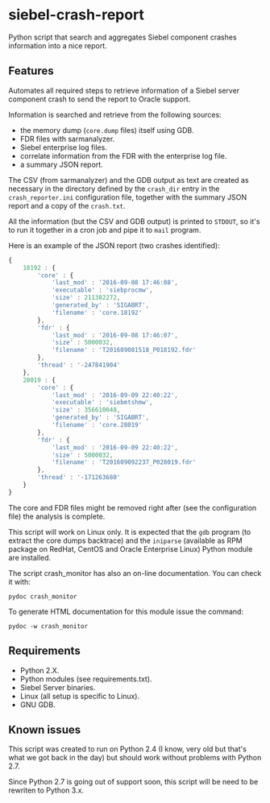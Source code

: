# siebel-crash-report
Python script that search and aggregates Siebel component crashes information
into a nice report.

## Features

Automates all required steps to retrieve information of a Siebel server
component crash to send the report to Oracle support.

Information is searched and retrieve from the following sources:

- the memory dump (`core.dump` files) itself using GDB.
- FDR files with sarmanalyzer.
- Siebel enterprise log files.
- correlate information from the FDR with the enterprise log file.
- a summary JSON report.

The CSV (from sarmanalyzer) and the GDB output as text are created as necessary
in the directory defined by the `crash_dir` entry in the `crash_reporter.ini`
configuration file, together with the summary JSON report and a copy of the
`crash.txt`.

All the information (but the CSV and GDB output) is printed to `STDOUT`, so
it's to run it together in a cron job and pipe it to `mail` program.

Here is an example of the JSON report (two crashes identified):

```javascript
{
	18192 : {
		'core' : {
			'last_mod' : '2016-09-08 17:46:08',
			'executable' : 'siebprocmw',
			'size' : 211382272,
			'generated_by' : 'SIGABRT',
			'filename' : 'core.18192'
		},
		'fdr' : {
			'last_mod' : '2016-09-08 17:46:07',
			'size' : 5000032,
			'filename' : 'T201609081518_P018192.fdr'
		},
		'thread' : '-247841904'
	},
	28019 : {
		'core' : {
			'last_mod' : '2016-09-09 22:40:22',
			'executable' : 'siebmtshmw',
			'size' : 356610048,
			'generated_by' : 'SIGABRT',
			'filename' : 'core.28019'
		},
		'fdr' : {
			'last_mod' : '2016-09-09 22:40:22',
			'size' : 5000032,
			'filename' : 'T201609092237_P028019.fdr'
		},
		'thread' : '-171263680'
	}
}
```

The core and FDR files might be removed right after (see the configuration file)
the analysis is complete.

This script will work on Linux only. It is expected that the `gdb` program (to
  extract the core dumps backtrace) and the `iniparse` (available as RPM
    package on RedHat, CentOS and Oracle Enterprise Linux) Python module are
    installed.

The script crash_monitor has also an on-line documentation. You can check it
with:

```
pydoc crash_monitor
```

To generate HTML documentation for this module issue the command:

```
pydoc -w crash_monitor
```

## Requirements

 - Python 2.X.
 - Python modules (see requirements.txt).
 - Siebel Server binaries.
 - Linux (all setup is specific to Linux).
 - GNU GDB.

## Known issues

This script was created to run on Python 2.4 (I know, very old but that's what
we got back in the day) but should work without problems with Python 2.7.

Since Python 2.7 is going out of support soon, this script will be need to be
rewriten to Python 3.x.
